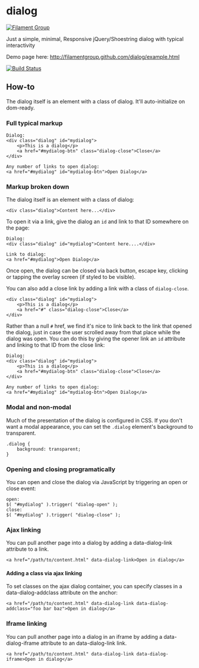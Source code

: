# dialog

[![Filament Group](http://filamentgroup.com/images/fg-logo-positive-sm-crop.png) ](http://www.filamentgroup.com/)

Just a simple, minimal, Responsive jQuery/Shoestring dialog with typical interactivity

Demo page here: http://filamentgroup.github.com/dialog/example.html

[![Build Status](https://travis-ci.org/filamentgroup/dialog.svg)](https://travis-ci.org/filamentgroup/dialog)

## How-to

The dialog itself is an element with a class of dialog.  It'll auto-initialize on dom-ready.


### Full typical markup

````
Dialog:
<div class="dialog" id="mydialog">
	<p>This is a dialog</p>
	<a href="#mydialog-btn" class="dialog-close">Close</a>
</div>

Any number of links to open dialog:
<a href="#mydialog" id="mydialog-btn">Open Dialog</a>
````

### Markup broken down

The dialog itself is an element with a class of dialog:

````
<div class="dialog">Content here...</div>
````

To open it via a link, give the dialog an `id` and link to that ID somewhere on the page:

````
Dialog:
<div class="dialog" id="mydialog">Content here....</div>

Link to dialog:
<a href="#mydialog">Open Dialog</a>
````

Once open, the dialog can be closed via back button, escape key, clicking or tapping the overlay screen (if styled to be visible).

You can also add a close link by adding a link with a class of `dialog-close`.

````
<div class="dialog" id="mydialog">
	<p>This is a dialog</p>
	<a href="#" class="dialog-close">Close</a>
</div>
````

Rather than a null `#` href, we find it's nice to link back to the link that opened the dialog, just in case the user scrolled away from that place while the dialog was open. You can do this by giving the opener link an `id` attribute and linking to that ID from the close link:

````
Dialog:
<div class="dialog" id="mydialog">
	<p>This is a dialog</p>
	<a href="#mydialog-btn" class="dialog-close">Close</a>
</div>

Any number of links to open dialog:
<a href="#mydialog" id="mydialog-btn">Open Dialog</a>
````

### Modal and non-modal

Much of the presentation of the dialog is configured in CSS. If you don't want a modal appearance, you can set the `.dialog` element's background to transparent.

````
.dialog {
	background: transparent;
}
````


### Opening and closing programatically

You can open and close the dialog via JavaScript by triggering an open or close event:

````
open:
$( "#mydialog" ).trigger( "dialog-open" );
close:
$( "#mydialog" ).trigger( "dialog-close" );
````

### Ajax linking

You can pull another page into a dialog by adding a data-dialog-link attribute to a link.

````
<a href="/path/to/content.html" data-dialog-link>Open in dialog</a>
````

#### Adding a class via ajax linking

To set classes on the ajax dialog container, you can specify classes in a data-dialog-addclass attribute on the anchor:


````
<a href="/path/to/content.html" data-dialog-link data-dialog-addclass="foo bar baz">Open in dialog</a>
````

### Iframe linking

You can pull another page into a dialog in an iframe by adding a data-dialog-iframe attribute to an data-dialog-link link.

````
<a href="/path/to/content.html" data-dialog-link data-dialog-iframe>Open in dialog</a>
````
